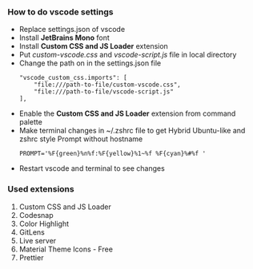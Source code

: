 ### How to do vscode settings
 - Replace settings.json of vscode
 - Install **JetBrains Mono** font
 - Install **Custom CSS and JS Loader** extension
 - Put *custom-vscode.css* and *vscode-script.js* file in local directory
 - Change the path on in the settings.json file
    ```
    "vscode_custom_css.imports": [
        "file:///path-to-file/custom-vscode.css",
        "file:///path-to-file/vscode-script.js"
    ],
 - Enable the **Custom CSS and JS Loader** extension from command palette
 - Make terminal changes in ~/.zshrc file to get Hybrid Ubuntu-like and zshrc style Prompt without hostname
    ```
    PROMPT='%F{green}%n%f:%F{yellow}%1~%f %F{cyan}%#%f '
 - Restart vscode and terminal to see changes


### Used extensions
 1. Custom CSS and JS Loader
 2. Codesnap
 3. Color Highlight
 4. GitLens
 5. Live server
 6. Material Theme Icons - Free
 7. Prettier
